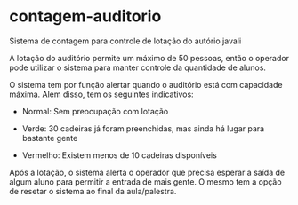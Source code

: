 # contagem-auditorio
Sistema de contagem para controle de lotação do autório javali


A lotação do auditório permite um máximo de 50 pessoas, então o operador pode utilizar o sistema para manter controle da quantidade de alunos.

O sistema tem por função alertar quando o auditório está com capacidade máxima. Alem disso, tem os seguintes indicativos:

- Normal: Sem preocupação com lotação

- Verde: 30 cadeiras já foram preenchidas, mas ainda há lugar para bastante gente

- Vermelho: Existem menos de 10 cadeiras disponíveis


Após a lotação, o sistema alerta o operador que precisa esperar a saída de algum aluno para permitir a entrada de mais gente. O mesmo tem a opção de resetar o sistema ao final da aula/palestra.

